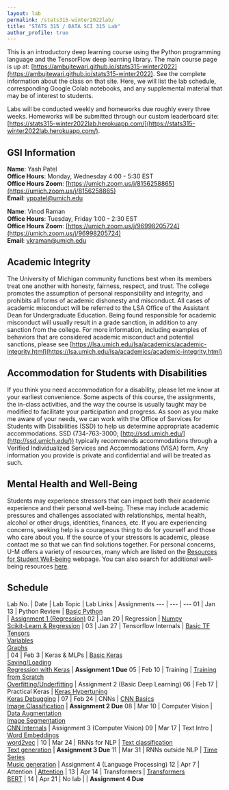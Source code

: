 ```yaml
---
layout: lab
permalink: /stats315-winter2022lab/
title: "STATS 315 / DATA SCI 315 Lab"
author_profile: true
---
```


This is an introductory deep learning course using the Python programming language and the TensorFlow deep learning library. The main course page is up at: [https://ambujtewari.github.io/stats315-winter2022](https://ambujtewari.github.io/stats315-winter2022). See the complete information about the class on that site. Here, we will list the lab schedule, corresponding Google Colab notebooks, and any supplemental material that may be of interest to students.

Labs will be conducted weekly and homeworks due roughly every three weeks. Homeworks will be submitted through our custom leaderboard site: [https://stats315-winter2022lab.herokuapp.com/](https://stats315-winter2022lab.herokuapp.com/). 

## GSI Information

**Name**: Yash Patel   
**Office Hours**: Monday, Wednesday 4:00 - 5:30 EST   
**Office Hours Zoom**: [https://umich.zoom.us/j/8156258865](https://umich.zoom.us/j/8156258865)   
**Email**: [yppatel@umich.edu](mailto:yppatel@umich.edu)   


**Name**: Vinod Raman  
**Office Hours**: Tuesday, Friday 1:00 - 2:30 EST   
**Office Hours Zoom**: [https://umich.zoom.us/j/96998205724](https://umich.zoom.us/j/96998205724)    
**Email**: [vkraman@umich.edu](mailto:vkraman@umich.edu)   

## Academic Integrity

The University of Michigan community functions best when its members treat one another with honesty, fairness, respect, and trust. The college promotes the assumption of personal responsibility and integrity, and prohibits all forms of academic dishonesty and misconduct. All cases of academic misconduct will be referred to the LSA Office of the Assistant Dean for Undergraduate Education. Being found responsible for academic misconduct will usually result in a grade sanction, in addition to any sanction from the college. For more information, including examples of behaviors that are considered academic misconduct and potential sanctions, please see [https://lsa.umich.edu/lsa/academics/academic-integrity.html](https://lsa.umich.edu/lsa/academics/academic-integrity.html)

## Accommodation for Students with Disabilities

If you think you need accommodation for a disability, please let me know at your earliest convenience. Some aspects of this course, the assignments, the in-class activities, and the way the course is usually taught may be modified to facilitate your participation and progress. As soon as you make me aware of your needs, we can work with the Office of Services for Students with Disabilities (SSD) to help us determine appropriate academic accommodations. SSD (734-763-3000; [http://ssd.umich.edu/](http://ssd.umich.edu/)) typically recommends accommodations through a Verified Individualized Services and Accommodations (VISA) form. Any information you provide is private and confidential and will be treated as such.

## Mental Health and Well-Being

Students may experience stressors that can impact both their academic experience and their personal well-being. These may include academic pressures and challenges associated with relationships, mental health, alcohol or other drugs, identities, finances, etc. If you are experiencing concerns, seeking help is a courageous thing to do for yourself and those who care about you. If the source of your stressors is academic, please contact me so that we can find solutions together. For personal concerns, U-M offers a variety of resources, many which are listed on the [Resources for Student Well-being](https://wellbeing.studentlife.umich.edu/resources-list) webpage. You can also search for additional well-being resources [here](https://wellbeing.studentlife.umich.edu/well-being-resources). 

## Schedule

Lab No. | Date | Lab Topic | Lab Links | Assignments
---         | ---  | ---
01     | Jan 13 | Python Review | [Basic Python](https://colab.research.google.com/drive/1nav4XhGq9hpUdYkwrMJs-c5sJ1VzqSy6?usp=sharing) <br/> | [Assignment 1 (Regression)](https://colab.research.google.com/drive/19b5qrXreqrkIeBP6ZC-sZT4AilWctO81?usp=sharing)
02     | Jan 20 | Regression | [Numpy](https://colab.research.google.com/github/jakevdp/PythonDataScienceHandbook/blob/master/notebooks/02.00-Introduction-to-NumPy.ipynb) <br /> [Scikit-Learn & Regression](https://colab.research.google.com/github/jakevdp/PythonDataScienceHandbook/blob/master/notebooks/05.02-Introducing-Scikit-Learn.ipynb) | 
03     | Jan 27  | Tensorflow Internals | [Basic TF](https://colab.research.google.com/github/tensorflow/docs/blob/master/site/en/tutorials/quickstart/beginner.ipynb) <br/>  [Tensors](https://colab.research.google.com/github/tensorflow/docs/blob/master/site/en/guide/tensor.ipynb) <br/> [Variables](https://colab.research.google.com/github/tensorflow/docs/blob/master/site/en/guide/variable.ipynb) <br/> [Graphs](https://colab.research.google.com/github/tensorflow/docs/blob/master/site/en/guide/intro_to_graphs.ipynb) <br/> | 
04     | Feb 3 | Keras & MLPs | [Basic Keras](https://colab.research.google.com/github/tensorflow/docs/blob/snapshot-keras/site/en/guide/keras/sequential_model.ipynb) <br/> [Saving/Loading](https://colab.research.google.com/github/tensorflow/docs/blob/master/site/en/tutorials/keras/save_and_load.ipynb) <br/> [Regression with Keras](https://colab.research.google.com/github/tensorflow/docs/blob/master/site/en/tutorials/keras/regression.ipynb) | **Assignment 1 Due**
05     | Feb 10 | Training | [Training from Scratch](https://colab.research.google.com/github/tensorflow/docs/blob/snapshot-keras/site/en/guide/keras/writing_a_training_loop_from_scratch.ipynb) <br /> [Overfitting/Underfitting](https://colab.research.google.com/github/tensorflow/docs/blob/master/site/en/tutorials/keras/overfit_and_underfit.ipynb) | Assignment 2 (Basic Deep Learning)
06     | Feb 17 | Practical Keras | [Keras Hypertuning](https://colab.research.google.com/github/tensorflow/docs/blob/master/site/en/tutorials/keras/keras_tuner.ipynb) <br /> [Keras Debugging](https://colab.research.google.com/github/keras-team/keras-io/blob/master/examples/keras_recipes/ipynb/debugging_tips.ipynb) | 
07     | Feb 24 | CNNs | [CNN Basics](https://colab.research.google.com/github/tensorflow/docs/blob/master/site/en/tutorials/images/cnn.ipynb) <br /> [Image Classification](https://colab.research.google.com/github/tensorflow/docs/blob/master/site/en/tutorials/images/classification.ipynb) | **Assignment 2 Due**
08     | Mar 10 | Computer Vision | [Data Augmentation](https://colab.research.google.com/github/tensorflow/docs/blob/master/site/en/tutorials/images/data_augmentation.ipynb) <br /> [Image Segmentation](https://colab.research.google.com/github/tensorflow/docs/blob/master/site/en/tutorials/images/segmentation.ipynb) <br /> [CNN Internals](https://colab.research.google.com/github/keras-team/keras-io/blob/master/examples/vision/ipynb/visualizing_what_convnets_learn.ipynb#scrollTo=JI7fr1VX0GU7) | Assignment 3 (Computer Vision)
09     | Mar 17 | Text Intro | [Word Embeddings](https://colab.research.google.com/github/tensorflow/text/blob/master/docs/guide/word_embeddings.ipynb) <br /> [word2vec](https://colab.research.google.com/github/tensorflow/docs/blob/master/site/en/tutorials/text/word2vec.ipynb)  | 
10     | Mar 24 | RNNs for NLP | [Text classification](https://colab.research.google.com/github/tensorflow/text/blob/master/docs/tutorials/text_classification_rnn.ipynb) <br /> [Text generation](https://colab.research.google.com/github/tensorflow/text/blob/master/docs/tutorials/text_generation.ipynb) | **Assignment 3 Due** 
11     | Mar 31 | RNNs outside NLP | [Time Series](https://colab.research.google.com/github/tensorflow/docs/blob/master/site/en/tutorials/structured_data/time_series.ipynb) <br /> [Music generation](https://colab.research.google.com/github/tensorflow/docs/blob/master/site/en/tutorials/audio/music_generation.ipynb) | Assignment 4 (Language Processing)
12     | Apr 7 | Attention | [Attention](https://colab.research.google.com/github/tensorflow/text/blob/master/docs/tutorials/nmt_with_attention.ipynb) | 
13     | Apr 14 | Transformers | [Transformers](https://colab.research.google.com/github/tensorflow/text/blob/master/docs/tutorials/transformer.ipynb) <br /> [BERT](https://colab.research.google.com/github/tensorflow/text/blob/master/docs/tutorials/classify_text_with_bert.ipynb) |
14     | Apr 21 | No lab | | **Assignment 4 Due**
